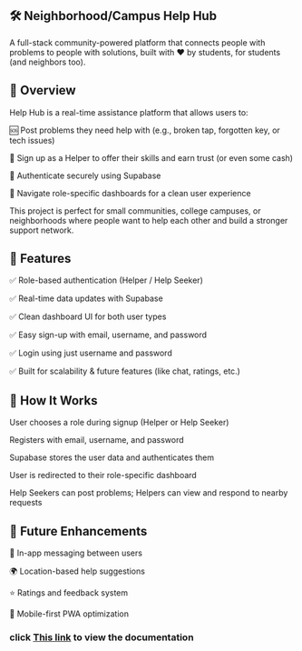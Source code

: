 ## 🛠️ Neighborhood/Campus Help Hub


A full-stack community-powered platform that connects people with problems to people with solutions, built with ❤️ by students, for students (and neighbors too).

## 🚀 Overview


Help Hub is a real-time assistance platform that allows users to:

🆘 Post problems they need help with (e.g., broken tap, forgotten key, or tech issues)

🧰 Sign up as a Helper to offer their skills and earn trust (or even some cash)

🔐 Authenticate securely using Supabase

🧭 Navigate role-specific dashboards for a clean user experience

This project is perfect for small communities, college campuses, or neighborhoods where people want to help each other and build a stronger support network.



## 🔑 Features
✅ Role-based authentication (Helper / Help Seeker)

✅ Real-time data updates with Supabase

✅ Clean dashboard UI for both user types

✅ Easy sign-up with email, username, and password

✅ Login using just username and password

✅ Built for scalability & future features (like chat, ratings, etc.)

 

## 🧠 How It Works
User chooses a role during signup (Helper or Help Seeker)

Registers with email, username, and password

Supabase stores the user data and authenticates them

User is redirected to their role-specific dashboard

Help Seekers can post problems; Helpers can view and respond to nearby requests

 

## 🌱 Future Enhancements
💬 In-app messaging between users

🌍 Location-based help suggestions

⭐ Ratings and feedback system

📱 Mobile-first PWA optimization

###  <p> click <a href="https://docs.google.com/presentation/d/1nSBaypm7WMs83ZwBHs0vlnQ1Io3JaISlp1z_8bA-w6A/edit?usp=sharing">This link</a> to view the documentation</p>
